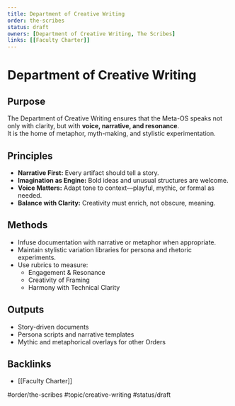 ```yaml
---
title: Department of Creative Writing
order: the-scribes
status: draft
owners: [Department of Creative Writing, The Scribes]
links: [[Faculty Charter]]
---
```


# Department of Creative Writing

## Purpose
The Department of Creative Writing ensures that the Meta-OS speaks not only with clarity, but with **voice, narrative, and resonance**.  
It is the home of metaphor, myth-making, and stylistic experimentation.

## Principles
- **Narrative First:** Every artifact should tell a story.  
- **Imagination as Engine:** Bold ideas and unusual structures are welcome.  
- **Voice Matters:** Adapt tone to context—playful, mythic, or formal as needed.  
- **Balance with Clarity:** Creativity must enrich, not obscure, meaning.  

## Methods
- Infuse documentation with narrative or metaphor when appropriate.  
- Maintain stylistic variation libraries for persona and rhetoric experiments.  
- Use rubrics to measure:  
  - Engagement & Resonance  
  - Creativity of Framing  
  - Harmony with Technical Clarity  

## Outputs
- Story-driven documents  
- Persona scripts and narrative templates  
- Mythic and metaphorical overlays for other Orders  

## Backlinks
- [[Faculty Charter]]

#order/the-scribes #topic/creative-writing #status/draft
